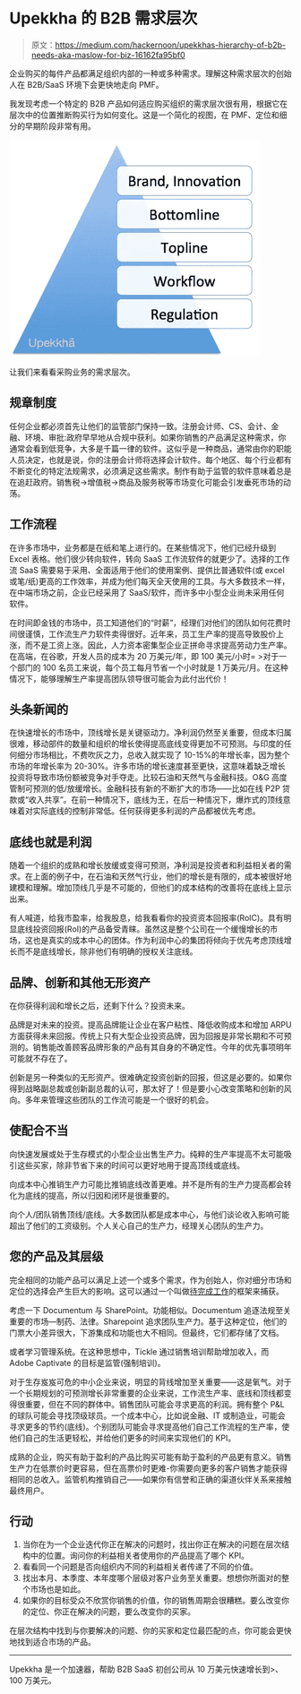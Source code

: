 # Upekkha 的 B2B 需求层次

> 原文：<https://medium.com/hackernoon/upekkhas-hierarchy-of-b2b-needs-aka-maslow-for-biz-16162fa95bf0>

企业购买的每件产品都满足组织内部的一种或多种需求。理解这种需求层次的创始人在 B2B/SaaS 环境下会更快地走向 PMF。

我发现考虑一个特定的 B2B 产品如何适应购买组织的需求层次很有用，根据它在层次中的位置推断购买行为如何变化。这是一个简化的视图，在 PMF、定位和细分的早期阶段非常有用。

![](img/6d46273747c9ad997d7428e6d7dad7c1.png)

让我们来看看采购业务的需求层次。

## 规章制度

任何企业都必须首先让他们的监管部门保持一致。注册会计师、CS、会计、金融、环境、审批:政府早早地从合规中获利。如果你销售的产品满足这种需求，你通常会看到低竞争，大多是千篇一律的软件。这似乎是一种商品，通常由你的职能人员决定，也就是说，你的注册会计师将选择会计软件。每个地区、每个行业都有不断变化的特定法规需求，必须满足这些需求。制作有助于监管的软件意味着总是在追赶政府。销售税->增值税->商品及服务税等市场变化可能会引发垂死市场的动荡。

## 工作流程

在许多市场中，业务都是在纸和笔上进行的。在某些情况下，他们已经升级到 Excel 表格。他们很少转向软件，转向 SaaS 工作流软件的就更少了。选择的工作流 SaaS 需要易于采用、全面适用于他们的使用案例、提供比普通软件(或 excel 或笔/纸)更高的工作效率，并成为他们每天全天使用的工具。与大多数技术一样，在中端市场之前，企业已经采用了 SaaS/软件，而许多中小型企业尚未采用任何软件。

在时间即金钱的市场中，员工知道他们的“时薪”，经理们对他们的团队如何花费时间很谨慎，工作流生产力软件卖得很好。近年来，员工生产率的提高导致股价上涨，而不是工资上涨。因此，人力资本密集型企业正拼命寻求提高劳动力生产率。在高端，在谷歌，开发人员的成本为 20 万美元/年，即 100 美元/小时= >对于一个部门的 100 名员工来说，每个员工每月节省一个小时就是 1 万美元/月。在这种情况下，能够理解生产率提高团队领导很可能会为此付出代价！

## 头条新闻的

在快速增长的市场中，顶线增长是关键驱动力。净利润仍然至关重要，但成本归属很难，移动部件的数量和组织的增长使得提高底线变得更加不可预测。与印度的任何细分市场相比，不费吹灰之力，总收入就实现了 10-15%的年增长率，因为整个市场的年增长率为 20-30%。许多市场的增长速度甚至更快，这意味着缺乏增长投资将导致市场份额被竞争对手夺走。比较石油和天然气与金融科技。O&G 高度管制可预测的低/放缓增长。金融科技有新的不断扩大的市场——比如在线 P2P 贷款或“收入共享”。在前一种情况下，底线为王，在后一种情况下，爆炸式的顶线意味着对实际底线的控制非常低。任何获得更多利润的产品都被优先考虑。

## 底线也就是利润

随着一个组织的成熟和增长放缓或变得可预测，净利润是投资者和利益相关者的需求。在上面的例子中，在石油和天然气行业，他们的增长是有限的，成本被很好地建模和理解。增加顶线几乎是不可能的，但他们的成本结构的改善将在底线上显示出来。

有人喊道，给我市盈率，给我股息，给我看看你的投资资本回报率(RoIC)。具有明显底线投资回报(RoI)的产品备受青睐。虽然这是整个公司在一个缓慢增长的市场，这也是真实的成本中心的团体。作为利润中心的集团将倾向于优先考虑顶线增长而不是底线增长，除非他们有明确的授权关注底线。

## 品牌、创新和其他无形资产

在你获得利润和增长之后，还剩下什么？投资未来。

品牌是对未来的投资。提高品牌能让企业在客户粘性、降低收购成本和增加 ARPU 方面获得未来回报。传统上只有大型企业投资品牌，因为回报是非常长期和不可预测的。销售能改善顾客品牌形象的产品有其自身的不确定性。今年的优先事项明年可能就不存在了。

创新是另一种类似的无形资产。很难确定投资创新的回报，但这是必要的。如果你得到战略副总裁或创新副总裁的认可，那太好了！但是要小心改变策略和创新的风向。多年来管理这些团队的工作流可能是一个很好的机会。

## 使配合不当

向快速发展或处于生存模式的小型企业出售生产力。纯粹的生产率提高不太可能吸引这些买家，除非节省下来的时间可以更好地用于提高顶线或底线。

向成本中心推销生产力可能比推销底线改善更难。并不是所有的生产力提高都会转化为底线的提高，所以归因和闭环是很重要的。

向个人/团队销售顶线/底线。大多数团队都是成本中心，与他们谈论收入影响可能超出了他们的工资级别。个人关心自己的生产力，经理关心团队的生产力。

## 您的产品及其层级

完全相同的功能产品可以满足上述一个或多个需求，作为创始人，你对细分市场和定位的选择会产生巨大的影响。这可以通过一个叫做[待完成工作](https://jtbd.info/)的框架来捕获。

考虑一下 Documentum 与 SharePoint。功能相似。Documentum 追逐法规至关重要的市场—制药、法律。Sharepoint 追求团队生产力。基于这种定位，他们的门票大小差异很大，下游集成和功能也大不相同。但最终，它们都存储了文档。

或者学习管理系统。在这种思想中，Tickle 通过销售培训帮助增加收入，而 Adobe Captivate 的目标是监管(强制培训)。

对于生存岌岌可危的中小企业来说，明显的背线增加至关重要——这是氧气。对于一个长期规划的可预测增长非常重要的企业来说，工作流生产率、底线和顶线都变得很重要，但在不同的群体中。销售团队可能会寻求更高的利润。拥有整个 P&L 的球队可能会寻找顶级球员。一个成本中心，比如说金融、IT 或制造业，可能会寻求更多的节约(底线)。个别团队可能会寻求提高他们自己工作流程的生产率，使他们自己的生活更轻松，并给他们更多的时间来实现他们的 KPI。

成熟的企业，购买有助于盈利的产品比购买可能有助于盈利的产品更有意义。销售生产力在低票价时更容易，但在高票价时更难-你需要向更多的客户销售才能获得相同的总收入。监管机构推销自己——如果你有信誉和正确的渠道伙伴关系来接触最终用户。

## 行动

1.  当你在为一个企业迭代你正在解决的问题时，找出你正在解决的问题在层次结构中的位置。询问你的利益相关者使用你的产品提高了哪个 KPI。
2.  看看同一个问题是否向组织内不同的利益相关者传递了不同的价值。
3.  找出本月、本季度、本年度哪个层级对客户业务至关重要。想想你所面对的整个市场也是如此。
4.  如果你的目标受众不欣赏你销售的价值，你的销售周期会很糟糕。要么改变你的定位、你正在解决的问题，要么改变你的买家。

在层次结构中找到与你要解决的问题、你的买家和定位最匹配的点，你可能会更快地找到适合市场的产品。

_____

Upekkha 是一个加速器，帮助 B2B SaaS 初创公司从 10 万美元快速增长到>、100 万美元。